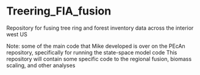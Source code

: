 # Treering_FIA_fusion
Repository for fusing tree ring and forest inventory data across the interior west US

Note: some of the main code that Mike developed is over on the PEcAn repository, specifically for running the state-space model code
This repository will contain some specific code to the regional fusion, biomass scaling, and other analyses
